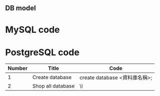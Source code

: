 ## DB model 

# MySQL code

# PostgreSQL code
Number | Title | Code
-------|-------|-------
1 | Create database | create database <資料庫名稱>; 
2 | Shop all database | \l